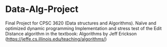 # Data-Alg-Project
Final Project for CPSC 3620 (Data structures and Algorithms). Naïve and optimized dynamic programming Implementation and stress test of the Edit Distance algorithm in the textbook: Algorithms by Jeff Erickson (https://jeffe.cs.illinois.edu/teaching/algorithms/)
